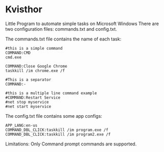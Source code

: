 # Kvisthor
Little Program to automate simple tasks on Microsoft Windows
There are two configuration files: commands.txt and config.txt.

The commands.txt file contains the name of each task:
```
#this is a simple command
COMMAND:CMD
cmd.exe

COMMAND:Close Google Chrome
taskkill /im chrome.exe /f

#This is a separator
COMMAND:-

#this is a multiple line command example
#COMMAND:Restart Service
#net stop myservice
#net start myservice
```

The config.txt file contains some app configs:
```
APP_LANG:en-us
COMMAND_DBL_CLICK:taskkill /im program.exe /f
COMMAND_DBL_CLICK:taskkill /im program2.exe /f
```
Limitations: Only Command prompt commands are supported.
